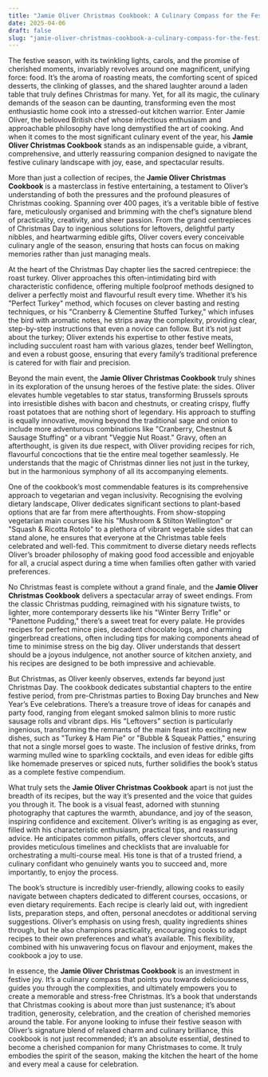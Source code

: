 ```yaml
---
title: "Jamie Oliver Christmas Cookbook: A Culinary Compass for the Festive Season"
date: 2025-04-06
draft: false
slug: "jamie-oliver-christmas-cookbook-a-culinary-compass-for-the-festive-season" 
---
```


The festive season, with its twinkling lights, carols, and the promise of cherished moments, invariably revolves around one magnificent, unifying force: food. It’s the aroma of roasting meats, the comforting scent of spiced desserts, the clinking of glasses, and the shared laughter around a laden table that truly defines Christmas for many. Yet, for all its magic, the culinary demands of the season can be daunting, transforming even the most enthusiastic home cook into a stressed-out kitchen warrior. Enter Jamie Oliver, the beloved British chef whose infectious enthusiasm and approachable philosophy have long demystified the art of cooking. And when it comes to the most significant culinary event of the year, his **Jamie Oliver Christmas Cookbook** stands as an indispensable guide, a vibrant, comprehensive, and utterly reassuring companion designed to navigate the festive culinary landscape with joy, ease, and spectacular results.

More than just a collection of recipes, the **Jamie Oliver Christmas Cookbook** is a masterclass in festive entertaining, a testament to Oliver’s understanding of both the pressures and the profound pleasures of Christmas cooking. Spanning over 400 pages, it’s a veritable bible of festive fare, meticulously organised and brimming with the chef’s signature blend of practicality, creativity, and sheer passion. From the grand centrepieces of Christmas Day to ingenious solutions for leftovers, delightful party nibbles, and heartwarming edible gifts, Oliver covers every conceivable culinary angle of the season, ensuring that hosts can focus on making memories rather than just managing meals.

At the heart of the Christmas Day chapter lies the sacred centrepiece: the roast turkey. Oliver approaches this often-intimidating bird with characteristic confidence, offering multiple foolproof methods designed to deliver a perfectly moist and flavourful result every time. Whether it’s his "Perfect Turkey" method, which focuses on clever basting and resting techniques, or his "Cranberry & Clementine Stuffed Turkey," which infuses the bird with aromatic notes, he strips away the complexity, providing clear, step-by-step instructions that even a novice can follow. But it’s not just about the turkey; Oliver extends his expertise to other festive meats, including succulent roast ham with various glazes, tender beef Wellington, and even a robust goose, ensuring that every family’s traditional preference is catered for with flair and precision.

Beyond the main event, the **Jamie Oliver Christmas Cookbook** truly shines in its exploration of the unsung heroes of the festive plate: the sides. Oliver elevates humble vegetables to star status, transforming Brussels sprouts into irresistible dishes with bacon and chestnuts, or creating crispy, fluffy roast potatoes that are nothing short of legendary. His approach to stuffing is equally innovative, moving beyond the traditional sage and onion to include more adventurous combinations like "Cranberry, Chestnut & Sausage Stuffing" or a vibrant "Veggie Nut Roast." Gravy, often an afterthought, is given its due respect, with Oliver providing recipes for rich, flavourful concoctions that tie the entire meal together seamlessly. He understands that the magic of Christmas dinner lies not just in the turkey, but in the harmonious symphony of all its accompanying elements.

One of the cookbook’s most commendable features is its comprehensive approach to vegetarian and vegan inclusivity. Recognising the evolving dietary landscape, Oliver dedicates significant sections to plant-based options that are far from mere afterthoughts. From show-stopping vegetarian main courses like his "Mushroom & Stilton Wellington" or "Squash & Ricotta Rotolo" to a plethora of vibrant vegetable sides that can stand alone, he ensures that everyone at the Christmas table feels celebrated and well-fed. This commitment to diverse dietary needs reflects Oliver’s broader philosophy of making good food accessible and enjoyable for all, a crucial aspect during a time when families often gather with varied preferences.

No Christmas feast is complete without a grand finale, and the **Jamie Oliver Christmas Cookbook** delivers a spectacular array of sweet endings. From the classic Christmas pudding, reimagined with his signature twists, to lighter, more contemporary desserts like his "Winter Berry Trifle" or "Panettone Pudding," there’s a sweet treat for every palate. He provides recipes for perfect mince pies, decadent chocolate logs, and charming gingerbread creations, often including tips for making components ahead of time to minimise stress on the big day. Oliver understands that dessert should be a joyous indulgence, not another source of kitchen anxiety, and his recipes are designed to be both impressive and achievable.

But Christmas, as Oliver keenly observes, extends far beyond just Christmas Day. The cookbook dedicates substantial chapters to the entire festive period, from pre-Christmas parties to Boxing Day brunches and New Year’s Eve celebrations. There’s a treasure trove of ideas for canapés and party food, ranging from elegant smoked salmon blinis to more rustic sausage rolls and vibrant dips. His "Leftovers" section is particularly ingenious, transforming the remnants of the main feast into exciting new dishes, such as "Turkey & Ham Pie" or "Bubble & Squeak Patties," ensuring that not a single morsel goes to waste. The inclusion of festive drinks, from warming mulled wine to sparkling cocktails, and even ideas for edible gifts like homemade preserves or spiced nuts, further solidifies the book’s status as a complete festive compendium.

What truly sets the **Jamie Oliver Christmas Cookbook** apart is not just the breadth of its recipes, but the way it’s presented and the voice that guides you through it. The book is a visual feast, adorned with stunning photography that captures the warmth, abundance, and joy of the season, inspiring confidence and excitement. Oliver’s writing is as engaging as ever, filled with his characteristic enthusiasm, practical tips, and reassuring advice. He anticipates common pitfalls, offers clever shortcuts, and provides meticulous timelines and checklists that are invaluable for orchestrating a multi-course meal. His tone is that of a trusted friend, a culinary confidant who genuinely wants you to succeed and, more importantly, to enjoy the process.

The book’s structure is incredibly user-friendly, allowing cooks to easily navigate between chapters dedicated to different courses, occasions, or even dietary requirements. Each recipe is clearly laid out, with ingredient lists, preparation steps, and often, personal anecdotes or additional serving suggestions. Oliver’s emphasis on using fresh, quality ingredients shines through, but he also champions practicality, encouraging cooks to adapt recipes to their own preferences and what’s available. This flexibility, combined with his unwavering focus on flavour and enjoyment, makes the cookbook a joy to use.

In essence, the **Jamie Oliver Christmas Cookbook** is an investment in festive joy. It’s a culinary compass that points you towards deliciousness, guides you through the complexities, and ultimately empowers you to create a memorable and stress-free Christmas. It’s a book that understands that Christmas cooking is about more than just sustenance; it’s about tradition, generosity, celebration, and the creation of cherished memories around the table. For anyone looking to infuse their festive season with Oliver’s signature blend of relaxed charm and culinary brilliance, this cookbook is not just recommended; it’s an absolute essential, destined to become a cherished companion for many Christmases to come. It truly embodies the spirit of the season, making the kitchen the heart of the home and every meal a cause for celebration.